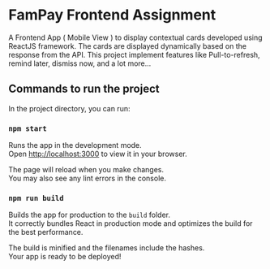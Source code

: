 # FamPay Frontend Assignment

A Frontend App ( Mobile View ) to display contextual cards developed using ReactJS framework. The cards are displayed dynamically based on the response from the API. This project implement features like Pull-to-refresh, remind later, dismiss now, and a lot more...

## Commands to run the project

In the project directory, you can run:

### `npm start`

Runs the app in the development mode.\
Open [http://localhost:3000](http://localhost:3000) to view it in your browser.

The page will reload when you make changes.\
You may also see any lint errors in the console.

### `npm run build`

Builds the app for production to the `build` folder.\
It correctly bundles React in production mode and optimizes the build for the best performance.

The build is minified and the filenames include the hashes.\
Your app is ready to be deployed!
